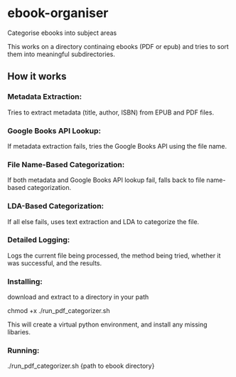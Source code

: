 # ebook-organiser
Categorise ebooks into subject areas

This works on a directory continaing ebooks (PDF or epub) and tries to sort them into meaningful subdirectories.


## How it works


### Metadata Extraction:

  Tries to extract metadata (title, author, ISBN) from EPUB and PDF files.

### Google Books API Lookup:

  If metadata extraction fails, tries the Google Books API using the file name.

### File Name-Based Categorization:

  If both metadata and Google Books API lookup fail, falls back to file name-based categorization.

### LDA-Based Categorization:

  If all else fails, uses text extraction and LDA to categorize the file.

### Detailed Logging:

  Logs the current file being processed, the method being tried, whether it was successful, and the results.

### Installing:

  download and extract to a directory in your path
  
  chmod +x ./run_pdf_categorizer.sh 
  
  This will create a virtual python environment, and install any missing libaries.

### Running: 

  ./run_pdf_categorizer.sh {path to ebook directory}

